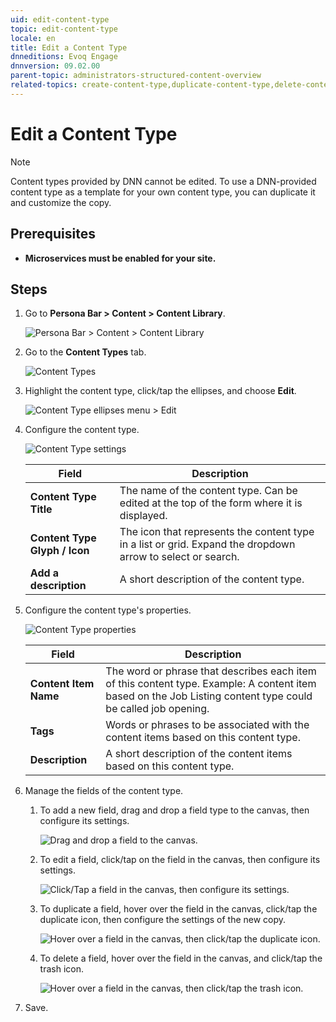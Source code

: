```yaml
---
uid: edit-content-type
topic: edit-content-type
locale: en
title: Edit a Content Type
dnneditions: Evoq Engage
dnnversion: 09.02.00
parent-topic: administrators-structured-content-overview
related-topics: create-content-type,duplicate-content-type,delete-content-type,content-fields-versus-form-fields
---
```


# Edit a Content Type

> [!NOTE]
> Content types provided by DNN cannot be edited. To use a DNN-provided content type as a template for your own content type, you can duplicate it and customize the copy.

## Prerequisites

*   **Microservices must be enabled for your site.**

## Steps

1.  Go to **Persona Bar \> Content \> Content Library**.
    
    ![Persona Bar > Content > Content Library](/images/scr-pbar-host-Content-E91.png)
    
2.  Go to the **Content Types** tab.
    
    ![Content Types](/images/scr-pbtabs-all-Content-ContentLibrary-ContentTypes-E91.png)
    
3.  Highlight the content type, click/tap the ellipses, and choose **Edit**.
    
      
    
    ![Content Type ellipses menu > Edit](/images/scr-ContentTypes-Ellipses-Edit-E91.png)
    
      
    
4.  Configure the content type.
    
      
    
    ![Content Type settings](/images/scr-ContentTypes-Settings.png)
    
      
    |**Field**|**Description**|
    |---|---|
    |**Content Type Title**|The name of the content type. Can be edited at the top of the form where it is displayed.|
    |**Content Type Glyph / Icon**|The icon that represents the content type in a list or grid. Expand the dropdown arrow to select or search.|
    |**Add a description**|A short description of the content type.|
    
5.  Configure the content type's properties.
    
      
    
    ![Content Type properties](/images/scr-ContentTypes-Properties.png)
    
      
    
    |**Field**|**Description**|
    |---|---|
    |**Content Item Name**|The word or phrase that describes each item of this content type. Example: A content item based on the Job Listing content type could be called job opening.|
    |**Tags**|Words or phrases to be associated with the content items based on this content type.|
    |**Description**|A short description of the content items based on this content type.|
    
6.  Manage the fields of the content type.
    1.  To add a new field, drag and drop a field type to the canvas, then configure its settings.
        
          
        
        ![Drag and drop a field to the canvas.](/images/scr-ContentField-Add.png)
        
          
        
    2.  To edit a field, click/tap on the field in the canvas, then configure its settings.
        
          
        
        ![Click/Tap a field in the canvas, then configure its settings.](/images/scr-ContentField-Edit.png)
        
          
        
    3.  To duplicate a field, hover over the field in the canvas, click/tap the duplicate icon, then configure the settings of the new copy.
        
          
        
        ![Hover over a field in the canvas, then click/tap the duplicate icon.](/images/scr-ContentField-Hover-Dup.png)
        
          
        
    4.  To delete a field, hover over the field in the canvas, and click/tap the trash icon.
        
          
        
        ![Hover over a field in the canvas, then click/tap the trash icon.](/images/scr-ContentField-Hover-Del.png)
        
          
        
7.  Save.